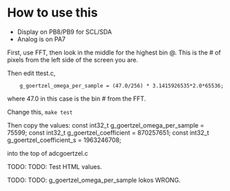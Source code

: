 # How to use this

 * Display on PB8/PB9 for SCL/SDA
 * Analog is on PA7

First, use FFT, then look in the middle for the highest bin @.  This is the # of pixels from the left side of the screen you are.

Then edit ttest.c, 

```
	g_goertzel_omega_per_sample = (47.0/256) * 3.1415926535*2.0*65536;
```

where 47.0 in this case is the bin # from the FFT.

Change this, `make test`

Then copy the values:
const int32_t g_goertzel_omega_per_sample = 75599;
const int32_t g_goertzel_coefficient = 870257651;
const int32_t g_goertzel_coefficient_s = 1963246708;

into the top of adcgoertzel.c


TODO: TODO: Test HTML values.

TODO: TODO: g_goertzel_omega_per_sample lokos WRONG.

